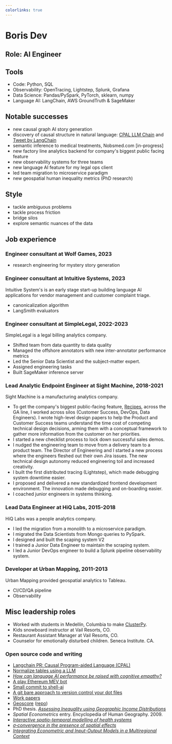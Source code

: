 ```yaml
---
colorlinks: true
---
```


# Boris Dev

## Role: AI Engineer

## Tools

- Code: Python, SQL
- Observability: OpenTracing, Lightstep, Splunk, Grafana
- Data Science: Pandas/PySpark, PyTorch, sklearn, numpy
- Language AI: LangChain, AWS GroundTruth & SageMaker

## Notable successes

- new causal graph AI story generation
- discovery of causal structure in natural language: [CPAL LLM
  Chain](https://github.com/langchain-ai/langchain/blob/master/cookbook/causal_program_aided_language_model.ipynb) and [Tweet by LangChain](https://twitter.com/LangChainAI/status/1678797225013440514)
- semantic inference to medical treatments, Nobsmed.com [in-progress]
- new factory line analytics backend for company's biggest public facing feature
- new observability systems for three teams
- new language AI feature for my legal ops client
- led team migration to microservice paradigm
- new geospatial human inequality metrics (PhD research)

## Style

- tackle ambiguous problems
- tackle process friction
- bridge silos
- explore semantic nuances of the data


## Job experience

### Engineer consultant at Wolf Games, 2023

- research engineering for mystery story generation

### Engineer consultant at Intuitive Systems, 2023

Intuitive System's is an early stage start-up building language AI applications for vendor management and customer complaint triage.

- canonicalization algorithm
- LangSmith evaluators

### Engineer consultant at SimpleLegal, 2022-2023

SimpleLegal is a legal billing analytics company.

- Shifted team from data quantity to data quality
- Managed the offshore annotators with new inter-annotator performance metrics
- Led the Senior Data Scientist and the subject-matter expert.
- Assigned engineering tasks
- Built SageMaker inference server


### Lead Analytic Endpoint Engineer at Sight Machine, 2018-2021

Sight Machine is a manufacturing analytics company.

- To get the company's biggest public-facing feature,
  [Recipes](https://sightmachine.com/blog/manufacturing-dynamic-recipes/),
  across the GA line, I worked across silos (Customer Success, DevOps, Data
  Engineers). I wrote high-level design papers to help the Product and Customer Success
  teams understand the time cost of competing technical design decisions, arming them with
  a conceptual framework to gather more information from the customer on her
  priorities.
- I started a new checklist process to lock down successful sales demos.
- I nudged the engineering team to move from a delivery team to a product
  team. The Director of Engineering and I started a new process where the
  engineers fleshed out their own Jira issues. The new technical design autonomy
  reduced engineering toil and increased creativity.
- I built the first distributed tracing (Lightstep), which made debugging system
  downtime easier.
- I proposed and delivered a new standardized frontend development environment. The innovation made debugging and on-boarding easier.
- I coached junior engineers in systems thinking.

### Lead Data Engineer at HiQ Labs, 2015-2018

HiQ Labs was a people analytics company.

- I led the migration from a monolith to a microservice paradigm. 
- I migrated the Data Scientists from Mongo queries to PySpark.
- I designed and built the scaping system V2
- I trained a Junior Data Engineer to maintain the scraping system.
- I led a Junior DevOps engineer to build a Splunk pipeline observability system.


### Developer at Urban Mapping, 2011-2013

Urban Mapping provided geospatial analytics to Tableau.

- CI/CD/QA pipeline
- Observability 

## Misc leadership roles


- Worked with students in Medellín, Columbia to make [ClusterPy](https://github.com/clusterpy/clusterpy).
- Kids snowboard instructor at Vail Resorts, CO.
- Restaurant Assistant Manager at Vail Resorts, CO.
- Counselor for emotionally disturbed children. Seneca Institute. CA.


### Open source code and writing

-   [Langchain PR: Causal Program-aided Language
    (CPAL)](https://github.com/hwchase17/langchain/pull/6255)
-   [Normalize tables using a LLM](https://github.com/borisdev/zero-llm-test)
-   [*How can language AI performance be raised with cognitive empathy?*](https://medium.com/@boris.dev/why-did-your-language-ai-feature-fail-66a280954287)
-   [A play Ethereum MEV bot](https://github.com/borisdev/play_mev_bot)
-   [Small commit to shell-ai](https://github.com/ricklamers/shell-ai/pull/6)
-   [A git bare approach to version control your dot files](https://github.com/borisdev/dotfiles/blob/master/README.md)
-   [Work papers](https://docs.google.com/document/d/1pMID97O4hHkK8ok7cwLH4Y4KpsgQSPUAXtYrscwcyb4/edit)
-   [Geoscore](http://geoscore.com/) ([repo](https://github.com/schmidtc/geoscore))
-   PhD thesis. [*Assessing Inequality using Geographic Income Distributions*](https://escholarship.org/content/qt8br7d5df/qt8br7d5df.pdf)
-   *Spatial Econometrics* entry. Encyclopedia of Human Geography. 2009.
-   [*Interactive spatio-temporal modelling of health systems*](https://link.springer.com/article/10.1007/s00477-007-0135-0)
-   [*$\sigma$‐convergence in the presence of spatial effects*](https://rsaiconnect.onlinelibrary.wiley.com/doi/abs/10.1111/j.1435-5957.2006.00083.x)
-   [*Integrating Econometric and Input-Output Models in a Multiregional Context*](https://onlinelibrary.wiley.com/doi/abs/10.1111/j.1468-2257.1997.tb00771.x)

